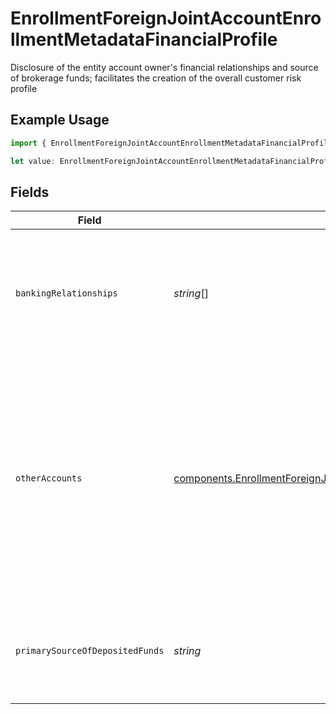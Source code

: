# EnrollmentForeignJointAccountEnrollmentMetadataFinancialProfile

Disclosure of the entity account owner's financial relationships and source of brokerage funds; facilitates the creation of the overall customer risk profile

## Example Usage

```typescript
import { EnrollmentForeignJointAccountEnrollmentMetadataFinancialProfile } from "@apexfintechsolutions/ascend-sdk/models/components";

let value: EnrollmentForeignJointAccountEnrollmentMetadataFinancialProfile = {};
```

## Fields

| Field                                                                                                                                                                          | Type                                                                                                                                                                           | Required                                                                                                                                                                       | Description                                                                                                                                                                    | Example                                                                                                                                                                        |
| ------------------------------------------------------------------------------------------------------------------------------------------------------------------------------ | ------------------------------------------------------------------------------------------------------------------------------------------------------------------------------ | ------------------------------------------------------------------------------------------------------------------------------------------------------------------------------ | ------------------------------------------------------------------------------------------------------------------------------------------------------------------------------ | ------------------------------------------------------------------------------------------------------------------------------------------------------------------------------ |
| `bankingRelationships`                                                                                                                                                         | *string*[]                                                                                                                                                                     | :heavy_minus_sign:                                                                                                                                                             | Bank names with whom the entity maintains a relationship with (e.g., accounts held with the bank)                                                                              |                                                                                                                                                                                |
| `otherAccounts`                                                                                                                                                                | [components.EnrollmentForeignJointAccountEnrollmentMetadataOtherAccounts](../../models/components/enrollmentforeignjointaccountenrollmentmetadataotheraccounts.md)             | :heavy_minus_sign:                                                                                                                                                             | A customer-disclosed list of other Apex-held accounts owned by the Entity applicant at the time of this account's application; expressed as zero, one, or many account numbers |                                                                                                                                                                                |
| `primarySourceOfDepositedFunds`                                                                                                                                                | *string*                                                                                                                                                                       | :heavy_minus_sign:                                                                                                                                                             | The primary source of funds that will be deposited to this account                                                                                                             | Corporate Income                                                                                                                                                               |